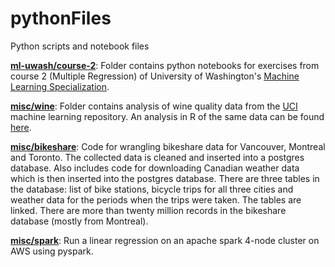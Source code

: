 # pythonFiles
Python scripts and notebook files

[**ml-uwash/course-2**](https://github.com/sunnykan/pythonFiles/tree/master/ml-uwash/course-2): Folder contains python notebooks for exercises from course 2 (Multiple Regression) of University of Washington's [Machine Learning Specialization](https://www.coursera.org/specializations/machine-learning).

[**misc/wine**](https://github.com/sunnykan/pythonFiles/tree/master/misc/wine): Folder contains analysis of wine quality data from the [UCI](https://archive.ics.uci.edu/ml/datasets/Wine+Quality) machine learning repository. An analysis in R of the same data can be found [here](https://github.com/sunnykan/RFiles/blob/master/wine/wines.md).

[**misc/bikeshare**](https://github.com/sunnykan/pythonFiles/tree/master/misc/bike-share): Code for wrangling bikeshare data for Vancouver, Montreal and Toronto. The collected data is cleaned and inserted into a postgres database. Also includes code for downloading Canadian weather data which is then inserted into the postgres database. There are three tables in the database: list of bike stations, bicycle trips for all three cities and weather data for the periods when the trips were taken. The tables are linked. There are more than twenty million records in the bikeshare database (mostly from Montreal).

[**misc/spark**](https://github.com/sunnykan/pythonFiles/tree/master/spark): Run a linear regression on an apache spark 4-node cluster on AWS using pyspark. 
